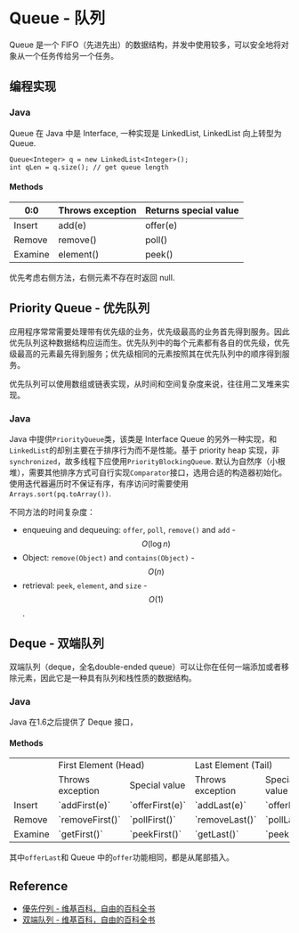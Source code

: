 # Queue - 队列

Queue 是一个 FIFO（先进先出）的数据结构，并发中使用较多，可以安全地将对象从一个任务传给另一个任务。

## 编程实现

### Java

Queue 在 Java 中是 Interface, 一种实现是 LinkedList, LinkedList 向上转型为 Queue.

```
Queue<Integer> q = new LinkedList<Integer>();
int qLen = q.size(); // get queue length
```

#### Methods

| 0:0 | Throws exception | Returns special value |
| -- | -- | -- |
| Insert | add(e) | offer(e) |
| Remove | remove() | poll() |
| Examine | element() | peek() |

优先考虑右侧方法，右侧元素不存在时返回 null.

## Priority Queue - 优先队列

应用程序常常需要处理带有优先级的业务，优先级最高的业务首先得到服务。因此优先队列这种数据结构应运而生。优先队列中的每个元素都有各自的优先级，优先级最高的元素最先得到服务；优先级相同的元素按照其在优先队列中的顺序得到服务。

优先队列可以使用数组或链表实现，从时间和空间复杂度来说，往往用二叉堆来实现。

### Java

Java 中提供`PriorityQueue`类，该类是 Interface Queue 的另外一种实现，和`LinkedList`的却别主要在于排序行为而不是性能。基于 priority heap 实现，非`synchronized`，故多线程下应使用`PriorityBlockingQueue`. 默认为自然序（小根堆），需要其他排序方式可自行实现`Comparator`接口，选用合适的构造器初始化。使用迭代器遍历时不保证有序，有序访问时需要使用`Arrays.sort(pq.toArray())`.

不同方法的时间复杂度：

- enqueuing and dequeuing: `offer`, `poll`, `remove()` and `add` - $$O(\log n)$$
- Object: `remove(Object)` and `contains(Object)` - $$O(n)$$
- retrieval: `peek`, `element`, and `size` - $$O(1)$$.

## Deque - 双端队列

双端队列（deque，全名double-ended queue）可以让你在任何一端添加或者移除元素，因此它是一种具有队列和栈性质的数据结构。

### Java

Java 在1.6之后提供了 Deque 接口，

#### Methods

<table>
  <tr>
    <td></td>
    <td colspan="2">First Element (Head)</td>
    <td colspan="2">Last Element (Tail)</td>
  </tr>
  <tr>
    <td></td>
    <td>Throws exception</td>
    <td>Special value</td>
    <td>Throws exception</td>
    <td>Special value</td>
  </tr>
  <tr>
    <td>Insert</td>
    <td>`addFirst(e)`</td>
    <td>`offerFirst(e)`</td>
    <td>`addLast(e)`</td>
    <td>`offerLast(e)`</td>
  </tr>
  <tr>
    <td>Remove</td>
    <td>`removeFirst()`</td>
    <td>`pollFirst()`</td>
    <td>`removeLast()`</td>
    <td>`pollLast()`</td>
  </tr>
  <tr>
    <td>Examine</td>
    <td>`getFirst()`</td>
    <td>`peekFirst()`</td>
    <td>`getLast()`</td>
    <td>`peekLast()`</td>
  </tr>
</table>

其中`offerLast`和 Queue 中的`offer`功能相同，都是从尾部插入。

## Reference

- [優先佇列 - 维基百科，自由的百科全书](http://zh.wikipedia.org/zh/%E5%84%AA%E5%85%88%E4%BD%87%E5%88%97)
- [双端队列 - 维基百科，自由的百科全书](https://zh.wikipedia.org/wiki/%E5%8F%8C%E7%AB%AF%E9%98%9F%E5%88%97)
